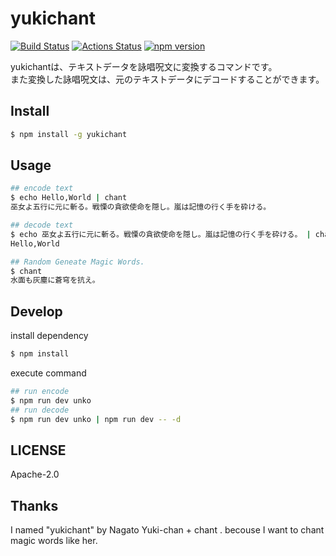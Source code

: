# yukichant

[![Build Status](https://travis-ci.org/amanoese/yukichant.svg?branch=master)](https://travis-ci.org/amanoese/yukichant)
[![Actions Status](https://github.com/amanoese/yukichant/workflows/Node%20CI/badge.svg)](https://github.com/amanoese/yukichant/actions)
[![npm version](http://img.shields.io/npm/v/yukichant.svg)](https://npmjs.org/package/yukichant)

yukichantは、テキストデータを詠唱呪文に変換するコマンドです。  
また変換した詠唱呪文は、元のテキストデータにデコードすることができます。  

## Install

```bash
$ npm install -g yukichant
```

## Usage

```bash
## encode text
$ echo Hello,World | chant
巫女よ五行に元に斬る。戦慄の貪欲使命を隠し。嵐は記憶の行く手を砕ける。

## decode text
$ echo 巫女よ五行に元に斬る。戦慄の貪欲使命を隠し。嵐は記憶の行く手を砕ける。 | chant -d
Hello,World

## Random Geneate Magic Words.
$ chant
水面も灰塵に蒼穹を抗え。
```

## Develop

install dependency
```bash
$ npm install
```

execute command
```bash
## run encode
$ npm run dev unko
## run decode
$ npm run dev unko | npm run dev -- -d
```

## LICENSE
Apache-2.0

## Thanks
I named "yukichant" by Nagato Yuki-chan + chant .
becouse I want to chant magic words like her.

